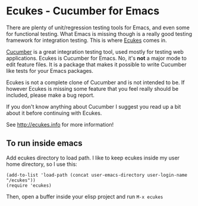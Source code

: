 # Ecukes - Cucumber for Emacs
There are plenty of unit/regression testing tools for Emacs, and even
some for functional testing. What Emacs is missing though is a really
good testing framework for integration testing. This is where
[Ecukes](http://github.com/rejeep/ecukes) comes in.

[Cucumber](http://cukes.info/) is a great integration testing tool,
used mostly for testing web applications. Ecukes is Cucumber for
Emacs. No, it's **not** a major mode to edit feature files. It is a
package that makes it possible to write Cucumber like tests for your
Emacs packages.

Ecukes is not a complete clone of Cucumber and is not intended to
be. If however Ecukes is missing some feature that you feel really
should be included, please make a bug report.

If you don't know anything about Cucumber I suggest you read up a bit
about it before continuing with Ecukes.

See <http://ecukes.info> for more information!

## To run inside emacs

Add ecukes directory to load path. I like to keep ecukes inside my user home
directory, so I use this:

    (add-to-list 'load-path (concat user-emacs-directory user-login-name "/ecukes"))
    (require 'ecukes)

Then, open a buffer inside your elisp project and run `M-x ecukes`

